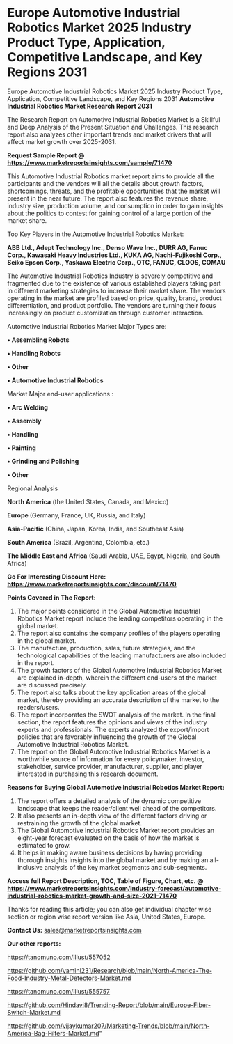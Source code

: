 # Europe Automotive Industrial Robotics Market 2025 Industry Product Type, Application, Competitive Landscape, and Key Regions 2031
 Europe Automotive Industrial Robotics Market 2025 Industry Product Type, Application, Competitive Landscape, and Key Regions 2031
<strong>Automotive Industrial Robotics Market Research Report 2031</strong>

The Research Report on Automotive Industrial Robotics Market is a Skillful and Deep Analysis of the Present Situation and Challenges. This research report also analyzes other important trends and market drivers that will affect market growth over 2025-2031.

<strong>Request Sample Report @ <a href=https://www.marketreportsinsights.com/sample/71470>https://www.marketreportsinsights.com/sample/71470</a></strong>

This Automotive Industrial Robotics market report aims to provide all the participants and the vendors will all the details about growth factors, shortcomings, threats, and the profitable opportunities that the market will present in the near future. The report also features the revenue share, industry size, production volume, and consumption in order to gain insights about the politics to contest for gaining control of a large portion of the market share.

Top Key Players in the Automotive Industrial Robotics Market:

<strong>ABB Ltd., Adept Technology Inc., Denso Wave Inc., DURR AG, Fanuc Corp., Kawasaki Heavy Industries Ltd., KUKA AG, Nachi-Fujikoshi Corp., Seiko Epson Corp., Yaskawa Electric Corp., OTC, FANUC, CLOOS, COMAU</strong>

The Automotive Industrial Robotics Industry is severely competitive and fragmented due to the existence of various established players taking part in different marketing strategies to increase their market share. The vendors operating in the market are profiled based on price, quality, brand, product differentiation, and product portfolio. The vendors are turning their focus increasingly on product customization through customer interaction.

Automotive Industrial Robotics Market Major Types are:

<strong>• Assembling Robots

• Handling Robots

• Other

• Automotive Industrial Robotics</strong>

Market Major end-user applications :

<strong>• Arc Welding

• Assembly

• Handling

• Painting

• Grinding and Polishing

• Other</strong>

Regional Analysis

</u><strong><b>North America</b></strong> (the United States, Canada, and Mexico)

<strong><b>Europe </b></strong>(Germany, France, UK, Russia, and Italy)

<strong><b>Asia-Pacific</b></strong> (China, Japan, Korea, India, and Southeast Asia)

<strong><b>South America</b></strong> (Brazil, Argentina, Colombia, etc.)

<strong><b>The Middle East and Africa</b></strong> (Saudi Arabia, UAE, Egypt, Nigeria, and South Africa)

<strong>Go For Interesting Discount Here: <a href=https://www.marketreportsinsights.com/discount/71470>https://www.marketreportsinsights.com/discount/71470</a></strong>

<strong>Points Covered in The Report:</strong>
<ol>
  <li>The major points considered in the Global Automotive Industrial Robotics Market report include the leading competitors operating in the global market.</li>
  <li>The report also contains the company profiles of the players operating in the global market.</li>
  <li>The manufacture, production, sales, future strategies, and the technological capabilities of the leading manufacturers are also included in the report.</li>
  <li>The growth factors of the Global Automotive Industrial Robotics Market are explained in-depth, wherein the different end-users of the market are discussed precisely.</li>
  <li>The report also talks about the key application areas of the global market, thereby providing an accurate description of the market to the readers/users.</li>
  <li>The report incorporates the SWOT analysis of the market. In the final section, the report features the opinions and views of the industry experts and professionals. The experts analyzed the export/import policies that are favorably influencing the growth of the Global Automotive Industrial Robotics Market.</li>
  <li>The report on the Global Automotive Industrial Robotics Market is a worthwhile source of information for every policymaker, investor, stakeholder, service provider, manufacturer, supplier, and player interested in purchasing this research document.</li>
</ol>
<strong>Reasons for Buying Global Automotive Industrial Robotics Market Report:</strong>

<ol>
  <li>The report offers a detailed analysis of the dynamic competitive landscape that keeps the reader/client well ahead of the competitors.</li>
  <li>It also presents an in-depth view of the different factors driving or restraining the growth of the global market.</li>
  <li>The Global Automotive Industrial Robotics Market report provides an eight-year forecast evaluated on the basis of how the market is estimated to grow.</li>
  <li>It helps in making aware business decisions by having providing thorough insights insights into the global market and by making an all-inclusive analysis of the key market segments and sub-segments.</li>
</ol>
<strong>Access full Report Description, TOC, Table of Figure, Chart, etc. @ <a href=https://www.marketreportsinsights.com/industry-forecast/automotive-industrial-robotics-market-growth-and-size-2021-71470>https://www.marketreportsinsights.com/industry-forecast/automotive-industrial-robotics-market-growth-and-size-2021-71470</a></strong>


Thanks for reading this article; you can also get individual chapter wise section or region wise report version like Asia, United States, Europe.

<strong>Contact Us:</strong>
sales@marketreportsinsights.com

<strong>Our other reports:</strong>

<a href=https://tanomuno.com/illust/557052>https://tanomuno.com/illust/557052</a>

<a href=https://github.com/yamini231/Research/blob/main/North-America-The-Food-Industry-Metal-Detectors-Market.md>https://github.com/yamini231/Research/blob/main/North-America-The-Food-Industry-Metal-Detectors-Market.md</a>

<a href=https://tanomuno.com/illust/555757>https://tanomuno.com/illust/555757</a>

<a href=https://github.com/Hindavi8/Trending-Report/blob/main/Europe-Fiber-Switch-Market.md>https://github.com/Hindavi8/Trending-Report/blob/main/Europe-Fiber-Switch-Market.md</a>

<a href=https://github.com/vijaykumar207/Marketing-Trends/blob/main/North-America-Bag-Filters-Market.md>https://github.com/vijaykumar207/Marketing-Trends/blob/main/North-America-Bag-Filters-Market.md</a>"
